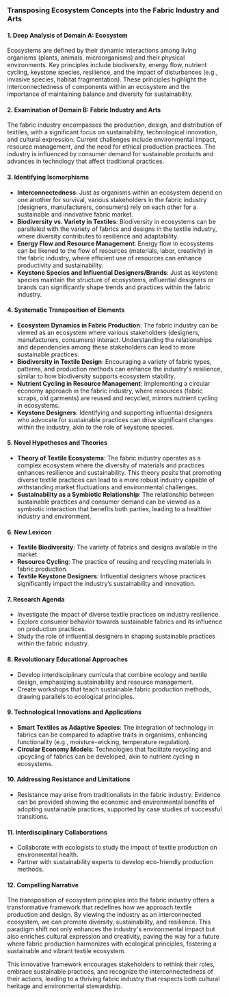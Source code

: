 ### Transposing Ecosystem Concepts into the Fabric Industry and Arts

#### 1. Deep Analysis of Domain A: Ecosystem
Ecosystems are defined by their dynamic interactions among living organisms (plants, animals, microorganisms) and their physical environments. Key principles include biodiversity, energy flow, nutrient cycling, keystone species, resilience, and the impact of disturbances (e.g., invasive species, habitat fragmentation). These principles highlight the interconnectedness of components within an ecosystem and the importance of maintaining balance and diversity for sustainability.

#### 2. Examination of Domain B: Fabric Industry and Arts
The fabric industry encompasses the production, design, and distribution of textiles, with a significant focus on sustainability, technological innovation, and cultural expression. Current challenges include environmental impact, resource management, and the need for ethical production practices. The industry is influenced by consumer demand for sustainable products and advances in technology that affect traditional practices.

#### 3. Identifying Isomorphisms
- **Interconnectedness**: Just as organisms within an ecosystem depend on one another for survival, various stakeholders in the fabric industry (designers, manufacturers, consumers) rely on each other for a sustainable and innovative fabric market.
- **Biodiversity vs. Variety in Textiles**: Biodiversity in ecosystems can be paralleled with the variety of fabrics and designs in the textile industry, where diversity contributes to resilience and adaptability.
- **Energy Flow and Resource Management**: Energy flow in ecosystems can be likened to the flow of resources (materials, labor, creativity) in the fabric industry, where efficient use of resources can enhance productivity and sustainability.
- **Keystone Species and Influential Designers/Brands**: Just as keystone species maintain the structure of ecosystems, influential designers or brands can significantly shape trends and practices within the fabric industry.

#### 4. Systematic Transposition of Elements
- **Ecosystem Dynamics in Fabric Production**: The fabric industry can be viewed as an ecosystem where various stakeholders (designers, manufacturers, consumers) interact. Understanding the relationships and dependencies among these stakeholders can lead to more sustainable practices.
- **Biodiversity in Textile Design**: Encouraging a variety of fabric types, patterns, and production methods can enhance the industry's resilience, similar to how biodiversity supports ecosystem stability.
- **Nutrient Cycling in Resource Management**: Implementing a circular economy approach in the fabric industry, where resources (fabric scraps, old garments) are reused and recycled, mirrors nutrient cycling in ecosystems.
- **Keystone Designers**: Identifying and supporting influential designers who advocate for sustainable practices can drive significant changes within the industry, akin to the role of keystone species.

#### 5. Novel Hypotheses and Theories
- **Theory of Textile Ecosystems**: The fabric industry operates as a complex ecosystem where the diversity of materials and practices enhances resilience and sustainability. This theory posits that promoting diverse textile practices can lead to a more robust industry capable of withstanding market fluctuations and environmental challenges.
- **Sustainability as a Symbiotic Relationship**: The relationship between sustainable practices and consumer demand can be viewed as a symbiotic interaction that benefits both parties, leading to a healthier industry and environment.

#### 6. New Lexicon
- **Textile Biodiversity**: The variety of fabrics and designs available in the market.
- **Resource Cycling**: The practice of reusing and recycling materials in fabric production.
- **Textile Keystone Designers**: Influential designers whose practices significantly impact the industry’s sustainability and innovation.

#### 7. Research Agenda
- Investigate the impact of diverse textile practices on industry resilience.
- Explore consumer behavior towards sustainable fabrics and its influence on production practices.
- Study the role of influential designers in shaping sustainable practices within the fabric industry.

#### 8. Revolutionary Educational Approaches
- Develop interdisciplinary curricula that combine ecology and textile design, emphasizing sustainability and resource management.
- Create workshops that teach sustainable fabric production methods, drawing parallels to ecological principles.

#### 9. Technological Innovations and Applications
- **Smart Textiles as Adaptive Species**: The integration of technology in fabrics can be compared to adaptive traits in organisms, enhancing functionality (e.g., moisture-wicking, temperature regulation).
- **Circular Economy Models**: Technologies that facilitate recycling and upcycling of fabrics can be developed, akin to nutrient cycling in ecosystems.

#### 10. Addressing Resistance and Limitations
- Resistance may arise from traditionalists in the fabric industry. Evidence can be provided showing the economic and environmental benefits of adopting sustainable practices, supported by case studies of successful transitions.

#### 11. Interdisciplinary Collaborations
- Collaborate with ecologists to study the impact of textile production on environmental health.
- Partner with sustainability experts to develop eco-friendly production methods.

#### 12. Compelling Narrative
The transposition of ecosystem principles into the fabric industry offers a transformative framework that redefines how we approach textile production and design. By viewing the industry as an interconnected ecosystem, we can promote diversity, sustainability, and resilience. This paradigm shift not only enhances the industry's environmental impact but also enriches cultural expression and creativity, paving the way for a future where fabric production harmonizes with ecological principles, fostering a sustainable and vibrant textile ecosystem. 

This innovative framework encourages stakeholders to rethink their roles, embrace sustainable practices, and recognize the interconnectedness of their actions, leading to a thriving fabric industry that respects both cultural heritage and environmental stewardship.